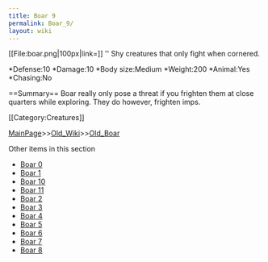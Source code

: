 ```yaml
---
title: Boar 9
permalink: Boar_9/
layout: wiki
---
```

[[File:boar.png|100px|link=]]
'' Shy creatures that only fight when cornered.

*Defense:10
*Damage:10
*Body size:Medium
*Weight:200
*Animal:Yes
*Chasing:No

==Summary==
Boar really only pose a threat if you frighten them at close quarters while exploring. They do however, frighten imps.

[[Category:Creatures]]

[MainPage](/keeperrl_wiki/ "wikilink")>>[Old_Wiki](/keeperrl_wiki/Old_Wiki "wikilink")>>[Old_Boar](/keeperrl_wiki/Old_Boar "wikilink")

Other items in this section
-    [Boar 0](/keeperrl_wiki/Boar_0 "wikilink")
-    [Boar 1](/keeperrl_wiki/Boar_1 "wikilink")
-    [Boar 10](/keeperrl_wiki/Boar_10 "wikilink")
-    [Boar 11](/keeperrl_wiki/Boar_11 "wikilink")
-    [Boar 2](/keeperrl_wiki/Boar_2 "wikilink")
-    [Boar 3](/keeperrl_wiki/Boar_3 "wikilink")
-    [Boar 4](/keeperrl_wiki/Boar_4 "wikilink")
-    [Boar 5](/keeperrl_wiki/Boar_5 "wikilink")
-    [Boar 6](/keeperrl_wiki/Boar_6 "wikilink")
-    [Boar 7](/keeperrl_wiki/Boar_7 "wikilink")
-    [Boar 8](/keeperrl_wiki/Boar_8 "wikilink")
